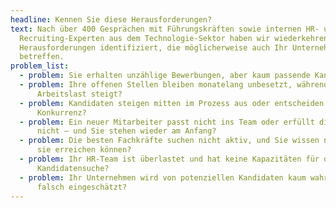 ```yaml
---
headline: Kennen Sie diese Herausforderungen?
text: Nach über 400 Gesprächen mit Führungskräften sowie internen HR- und
  Recruiting-Experten aus dem Technologie-Sektor haben wir wiederkehrende
  Herausforderungen identifiziert, die möglicherweise auch Ihr Unternehmen
  betreffen.
problem_list:
  - problem: Sie erhalten unzählige Bewerbungen, aber kaum passende Kandidaten?
  - problem: Ihre offenen Stellen bleiben monatelang unbesetzt, während die
      Arbeitslast steigt?
  - problem: Kandidaten steigen mitten im Prozess aus oder entscheiden sich für die
      Konkurrenz?
  - problem: Ein neuer Mitarbeiter passt nicht ins Team oder erfüllt die Erwartungen
      nicht – und Sie stehen wieder am Anfang?
  - problem: Die besten Fachkräfte suchen nicht aktiv, und Sie wissen nicht, wie Sie
      sie erreichen können?
  - problem: Ihr HR-Team ist überlastet und hat keine Kapazitäten für die gezielte
      Kandidatensuche?
  - problem: Ihr Unternehmen wird von potenziellen Kandidaten kaum wahrgenommen oder
      falsch eingeschätzt?
---
```

